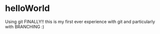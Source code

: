 # helloWorld
Using git FINALLY!!
this is my first ever experience with git and particularly with BRANCHING :)
